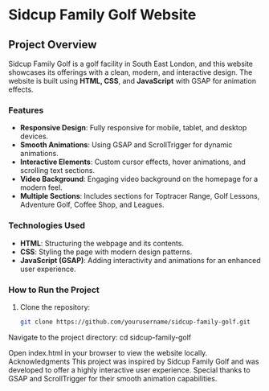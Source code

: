 # Sidcup Family Golf Website

## Project Overview

Sidcup Family Golf is a golf facility in South East London, and this website showcases its offerings with a clean, modern, and interactive design. The website is built using **HTML, CSS**, and **JavaScript** with GSAP for animation effects.

### Features
- **Responsive Design**: Fully responsive for mobile, tablet, and desktop devices.
- **Smooth Animations**: Using GSAP and ScrollTrigger for dynamic animations.
- **Interactive Elements**: Custom cursor effects, hover animations, and scrolling text sections.
- **Video Background**: Engaging video background on the homepage for a modern feel.
- **Multiple Sections**: Includes sections for Toptracer Range, Golf Lessons, Adventure Golf, Coffee Shop, and Leagues.
  
### Technologies Used
- **HTML**: Structuring the webpage and its contents.
- **CSS**: Styling the page with modern design patterns.
- **JavaScript (GSAP)**: Adding interactivity and animations for an enhanced user experience.

### How to Run the Project
1. Clone the repository:
   ```bash
   git clone https://github.com/yourusername/sidcup-family-golf.git

Navigate to the project directory:
cd sidcup-family-golf

Open index.html in your browser to view the website locally.
Acknowledgments
This project was inspired by Sidcup Family Golf and was developed to offer a highly interactive user experience. Special thanks to GSAP and ScrollTrigger for their smooth animation capabilities.
